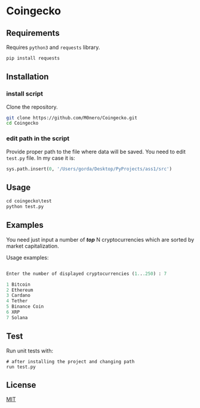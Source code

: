# Coingecko

## Requirements

Requires `python3` and `requests` library.

```sh
pip install requests
```
## Installation

### install script

Clone the repository. 

```bash
git clone https://github.com/M0nero/Coingecko.git
cd Coingecko
```

### edit path in the script

Provide proper path to the file where data will be saved. You need to edit `test.py` file. In my case it is:

```python
sys.path.insert(0, '/Users/gorda/Desktop/PyProjects/ass1/src')
```


## Usage

```python
cd coingecko\test
python test.py
```

## Examples

You need just input a number of **_top_** N cryptocurrencies which are sorted by market capitalization.

Usage examples:

```python

Enter the number of displayed cryptocurrencies (1...250) : 7

1 Bitcoin     
2 Ethereum    
3 Cardano     
4 Tether      
5 Binance Coin
6 XRP
7 Solana

```

## Test

Run unit tests with:

```
# after installing the project and changing path
run test.py
```

## License

[MIT](https://choosealicense.com/licenses/mit/)
